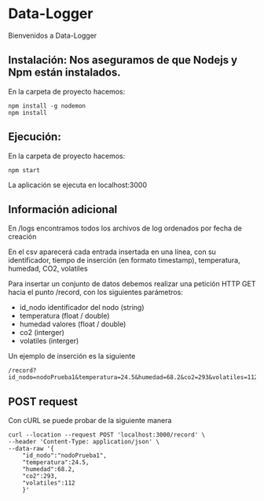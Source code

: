 # Data-Logger
Bienvenidos a Data-Logger

## Instalación: Nos aseguramos de que Nodejs y Npm están instalados.
En la carpeta de proyecto hacemos:
```
npm install -g nodemon
npm install
```
<!-- En la carpeta public, creamos una carpeta de nombre: logs -->

## Ejecución:
En la carpeta de proyecto hacemos:
```
npm start
```
La aplicación se ejecuta en localhost:3000

## Información adicional

En /logs encontramos todos los archivos de log ordenados por fecha de creación

En el csv aparecerá cada entrada insertada en una línea, con su identificador, tiempo de inserción (en formato timestamp), temperatura, humedad, CO2, volatiles

Para insertar un conjunto de datos debemos realizar una petición HTTP GET hacia el punto /record, con los siguientes parámetros:

- id_nodo identificador del nodo (string)
- temperatura (float / double)
- humedad valores (float / double)
- co2  (interger)
- volatiles (interger)

Un ejemplo de inserción es la siguiente 
```
/record?id_nodo=nodoPrueba1&temperatura=24.5&humedad=68.2&co2=293&volatiles=112
```

## POST request 

Con cURL se puede probar de la siguiente manera

```shell
curl --location --request POST 'localhost:3000/record' \
--header 'Content-Type: application/json' \
--data-raw '{
    "id_nodo":"nodoPrueba1",
    "temperatura":24.5,
    "humedad":68.2,
    "co2":293,
    "volatiles":112
    }'
```